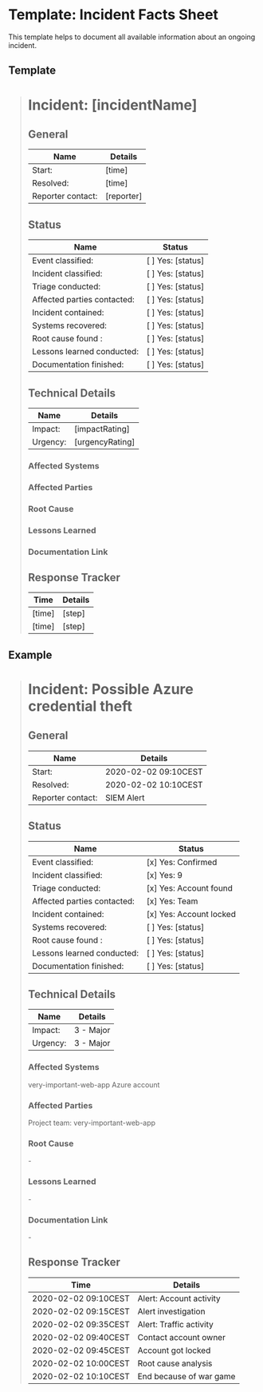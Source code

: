 # Template: Incident Facts Sheet
This template helps to document all available information about an ongoing incident. 

## Template
> # Incident: [incidentName]
> ## General
>
> | Name                         | Details                  |
> |------------------------------|--------------------------|
> | Start:                       | [time]                   |
> | Resolved:                    | [time]                   |
> | Reporter contact:            | [reporter]               |
>
> ## Status
>
> | Name                         | Status                   |
> |------------------------------|--------------------------|
> | Event classified:            | [ ] Yes: [status]        |
> | Incident classified:         | [ ] Yes: [status]        |
> | Triage conducted:            | [ ] Yes: [status]        |
> | Affected parties contacted:  | [ ] Yes: [status]        |
> | Incident contained:          | [ ] Yes: [status]        |
> | Systems recovered:           | [ ] Yes: [status]        |
> | Root cause found :           | [ ] Yes: [status]        |
> | Lessons learned conducted:   | [ ] Yes: [status]        |
> | Documentation finished:      | [ ] Yes: [status]        |
>
> ## Technical Details
>
> | Name                         | Details                  |
> |------------------------------|--------------------------|
> | Impact:                      | [impactRating]           |
> | Urgency:                     | [urgencyRating]          |
>
> ### Affected Systems
>
> ### Affected Parties
>
> ### Root Cause
>
> ### Lessons Learned
>
> ### Documentation Link
>
>
> ## Response Tracker
>
> | Time                         | Details                  |
> |------------------------------|--------------------------|
> | [time]                       | [step]                   |
> | [time]                       | [step]                   |
>

## Example
> # Incident: Possible Azure credential theft
> ## General
>
> | Name                         | Details                  |
> |------------------------------|--------------------------|
> | Start:                       | 2020-02-02 09:10CEST     |
> | Resolved:                    | 2020-02-02 10:10CEST     |
> | Reporter contact:            | SIEM Alert               |
>
> ## Status
>
> | Name                         | Status                   |
> |------------------------------|--------------------------|
> | Event classified:            | [x] Yes: Confirmed       |
> | Incident classified:         | [x] Yes: 9               |
> | Triage conducted:            | [x] Yes: Account found   |
> | Affected parties contacted:  | [x] Yes: Team            |
> | Incident contained:          | [x] Yes: Account locked  |
> | Systems recovered:           | [ ] Yes: [status]        |
> | Root cause found :           | [ ] Yes: [status]        |
> | Lessons learned conducted:   | [ ] Yes: [status]        |
> | Documentation finished:      | [ ] Yes: [status]        |
>
> ## Technical Details
>
> | Name                         | Details                  |
> |------------------------------|--------------------------|
> | Impact:                      | 3 - Major                |
> | Urgency:                     | 3 - Major                |
>
> ### Affected Systems
> very-important-web-app Azure account
>
> ### Affected Parties
> Project team: very-important-web-app
>
> ### Root Cause
> \- 
>
> ### Lessons Learned
> \- 
>
> ### Documentation Link
> \- 
>
> ## Response Tracker
>
> | Time                         | Details                  |
> |------------------------------|--------------------------|
> | 2020-02-02 09:10CEST         | Alert: Account activity  |
> | 2020-02-02 09:15CEST         | Alert investigation      |
> | 2020-02-02 09:35CEST         | Alert: Traffic activity  |
> | 2020-02-02 09:40CEST         | Contact account owner    |
> | 2020-02-02 09:45CEST         | Account got locked       |
> | 2020-02-02 10:00CEST         | Root cause analysis      |
> | 2020-02-02 10:10CEST         | End because of war game  |
>